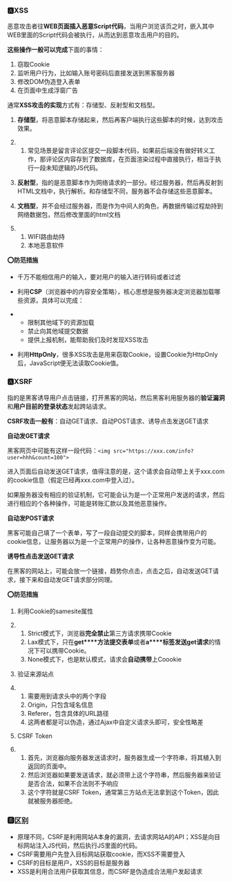 ### 🅰XSS

恶意攻击者往**WEB页面插入恶意Script代码**，当用户浏览该页之时，嵌入其中WEB里面的Script代码会被执行，从而达到恶意攻击用户的目的。

**这些操作一般可以完成**下面的事情：

1. 窃取Cookie
2. 监听用户行为，比如输入账号密码后直接发送到黑客服务器
3. 修改DOM伪造登入表单
4. 在页面中生成浮窗广告

通常**XSS攻击的实现**方式有：存储型、反射型和文档型。

1. **存储型**，将恶意脚本存储起来，然后再客户端执行这些脚本的时候，达到攻击效果。

2. 1. 常见场景是留言评论区提交一段脚本代码，如果前后端没有做好转义工作，那评论区内容存到了数据库，在页面渲染过程中直接执行，相当于执行一段未知逻辑的JS代码。

3. **反射型**，指的是恶意脚本作为网络请求的一部分。经过服务器，然后再反射到HTML文档中，执行解析。和存储型不同，服务器不会存储这些恶意脚本。

4. **文档型**，并不会经过服务器，而是作为中间人的角色，再数据传输过程劫持到网络数据包，然后修改里面的html文档

5. 1. WIFI路由劫持
   2. 本地恶意软件

**⭕防范措施**

- 千万不能相信用户的输入，要对用户的输入进行转码或者过滤

- 利用**CSP**（浏览器中的内容安全策略），核心思想是服务器决定浏览器加载哪些资源，具体可以完成：

- - 限制其他域下的资源加载
  - 禁止向其他域提交数据
  - 提供上报机制，能帮助我们及时发现XSS攻击

- 利用**HttpOnly**，很多XSS攻击是用来窃取Cookie，设置Cookie为HttpOnly后，JavaScript便无法读取Cookie值。

  

### 🅰XSRF

指的是黑客诱导用户点击链接，打开黑客的网站，然后黑客利用服务器的**验证漏洞**和**用户目前的登录状态**发起跨站请求。

**CSRF攻击一般有**：自动GET请求、自动POST请求、诱导点击发送GET请求

**自动发GET请求**

黑客网页中可能有这样一段代码：`<img src="https://xxx.com/info?user=hhh&count=100">`

进入页面后自动发送GET请求，值得注意的是，这个请求会自动带上关于xxx.com的cookie信息（假定已经再xxx.com中登入过）。

如果服务器没有相应的验证机制，它可能会认为是一个正常用户发送的请求，然后进行相应的个各种操作，可能是转账汇款以及其他恶意操作。

**自动发POST请求**

黑客可能自己填了一个表单，写了一段自动提交的脚本，同样会携带用户的cookie信息，让服务器以为是一个正常用户的操作，让各种恶意操作变为可能。

**诱导性点击发送GET请求**

在黑客的网站上，可能会放一个链接，趋势你点击，点击之后，自动发送GET请求，接下来和自动发GET请求部分同理。

**⭕防范措施**

1. 利用Cookie的samesite属性

2. 1. Strict模式下，浏览器**完全禁止**第三方请求携带Cookie
   2. Lax模式下，只在**get****方法提交表单**或者**a****标签发送get请求**的情况下可以携带Cookie。
   3. None模式下，也是默认模式，请求会**自动携带**上Coookie

3. 验证来源站点

4. 1. 需要用到请求头中的两个字段
   2. Origin，只包含域名信息
   3. Referer，包含具体的URL路径
   4. 这两者都是可以伪造，通过Ajax中自定义请求头即可，安全性略差

5. CSRF Token

6. 1. 首先，浏览器向服务器发送请求时，服务器生成一个字符串，将其植入到返回的页面中。
   2. 然后浏览器如果要发送请求，就必须带上这个字符串，然后服务器来验证是否合法，如果不合法则不予响应
   3. 这个字符就是CSRF Token，通常第三方站点无法拿到这个Token，因此就被服务器拒绝。



### 🅱区别

- 原理不同，CSRF是利用网站A本身的漏洞，去请求网站A的API；XSS是向目标网站注入JS代码，然后执行JS里面的代码。
- CSRF需要用户先登入目标网站获取cookie，而XSS不需要登入
- CSRF的目标是用户，XSS的目标是服务器
- XSS是利用合法用户获取其信息，而CSRF是伪造成合法用户发起请求